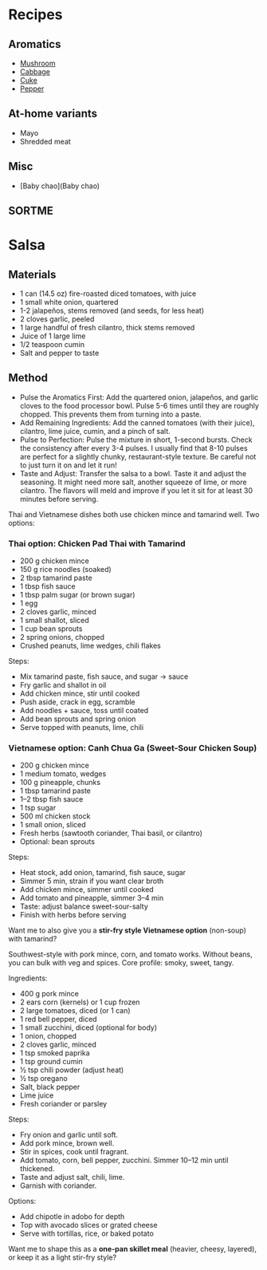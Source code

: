 # Recipes
## Aromatics
* [Mushroom](Mushroom)
* [Cabbage](Cabbage)
* [Cuke](Cuke)
* [Pepper](Peppers)

## At-home variants
* Mayo
* Shredded meat

## Misc
* [Baby chao](Baby chao)

## SORTME

# Salsa
## Materials
* 1 can (14.5 oz) fire-roasted diced tomatoes, with juice
* 1 small white onion, quartered
* 1-2 jalapeños, stems removed (and seeds, for less heat)
* 2 cloves garlic, peeled
* 1 large handful of fresh cilantro, thick stems removed
* Juice of 1 large lime
* 1/2 teaspoon cumin
* Salt and pepper to taste

## Method
* Pulse the Aromatics First: Add the quartered onion, jalapeños, and garlic cloves to the food processor bowl. Pulse 5-6 times until they are roughly chopped. This prevents them from turning into a paste.
* Add Remaining Ingredients: Add the canned tomatoes (with their juice), cilantro, lime juice, cumin, and a pinch of salt.
* Pulse to Perfection: Pulse the mixture in short, 1-second bursts. Check the consistency after every 3-4 pulses. I usually find that 8-10 pulses are perfect for a slightly chunky, restaurant-style texture. Be careful not to just turn it on and let it run!
* Taste and Adjust: Transfer the salsa to a bowl. Taste it and adjust the seasoning. It might need more salt, another squeeze of lime, or more cilantro. The flavors will meld and improve if you let it sit for at least 30 minutes before serving.


Thai and Vietnamese dishes both use chicken mince and tamarind well. Two options:

### Thai option: Chicken Pad Thai with Tamarind

* 200 g chicken mince
* 150 g rice noodles (soaked)
* 2 tbsp tamarind paste
* 1 tbsp fish sauce
* 1 tbsp palm sugar (or brown sugar)
* 1 egg
* 2 cloves garlic, minced
* 1 small shallot, sliced
* 1 cup bean sprouts
* 2 spring onions, chopped
* Crushed peanuts, lime wedges, chili flakes

Steps:

* Mix tamarind paste, fish sauce, and sugar → sauce
* Fry garlic and shallot in oil
* Add chicken mince, stir until cooked
* Push aside, crack in egg, scramble
* Add noodles + sauce, toss until coated
* Add bean sprouts and spring onion
* Serve topped with peanuts, lime, chili

### Vietnamese option: Canh Chua Ga (Sweet-Sour Chicken Soup)

* 200 g chicken mince
* 1 medium tomato, wedges
* 100 g pineapple, chunks
* 1 tbsp tamarind paste
* 1–2 tbsp fish sauce
* 1 tsp sugar
* 500 ml chicken stock
* 1 small onion, sliced
* Fresh herbs (sawtooth coriander, Thai basil, or cilantro)
* Optional: bean sprouts

Steps:

* Heat stock, add onion, tamarind, fish sauce, sugar
* Simmer 5 min, strain if you want clear broth
* Add chicken mince, simmer until cooked
* Add tomato and pineapple, simmer 3–4 min
* Taste: adjust balance sweet-sour-salty
* Finish with herbs before serving

Want me to also give you a **stir-fry style Vietnamese option** (non-soup) with tamarind?



Southwest-style with pork mince, corn, and tomato works. Without beans, you can bulk with veg and spices. Core profile: smoky, sweet, tangy.

Ingredients:

* 400 g pork mince
* 2 ears corn (kernels) or 1 cup frozen
* 2 large tomatoes, diced (or 1 can)
* 1 red bell pepper, diced
* 1 small zucchini, diced (optional for body)
* 1 onion, chopped
* 2 cloves garlic, minced
* 1 tsp smoked paprika
* 1 tsp ground cumin
* ½ tsp chili powder (adjust heat)
* ½ tsp oregano
* Salt, black pepper
* Lime juice
* Fresh coriander or parsley

Steps:

* Fry onion and garlic until soft.
* Add pork mince, brown well.
* Stir in spices, cook until fragrant.
* Add tomato, corn, bell pepper, zucchini. Simmer 10–12 min until thickened.
* Taste and adjust salt, chili, lime.
* Garnish with coriander.

Options:

* Add chipotle in adobo for depth
* Top with avocado slices or grated cheese
* Serve with tortillas, rice, or baked potato

Want me to shape this as a **one-pan skillet meal** (heavier, cheesy, layered), or keep it as a light stir-fry style?

